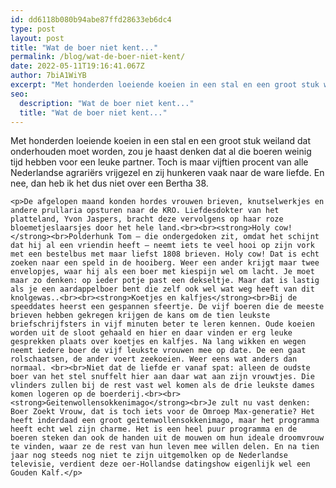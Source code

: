 ```yaml
---
id: dd6118b080b94abe87ffd28633eb6dc4
type: post
layout: post
title: "Wat de boer niet kent..."
permalink: /blog/wat-de-boer-niet-kent/
date: 2022-05-11T19:16:41.067Z
author: 7biA1WiYB
excerpt: "Met honderden loeiende koeien in een stal en een groot stuk weiland dat onderhouden moet worden, zou je haast denken dat al die boeren weinig tijd hebben voor een leuke partner. Toch is maar vijftien procent van alle Nederlandse agrariërs vrijgezel en zij hunkeren vaak naar de ware liefde. En nee, dan heb ik het dus niet over een Bertha 38.   "
seo:
  description: "Wat de boer niet kent..."
  title: "Wat de boer niet kent..."
---
```

Met honderden loeiende koeien in een stal en een groot stuk weiland dat onderhouden moet worden, zou je haast denken dat al die boeren weinig tijd hebben voor een leuke partner. Toch is maar vijftien procent van alle Nederlandse agrariërs vrijgezel en zij hunkeren vaak naar de ware liefde. En nee, dan heb ik het dus niet over een Bertha 38.   

    <p>De afgelopen maand konden hordes vrouwen brieven, knutselwerkjes en andere prullaria opsturen naar de KRO. Liefdesdokter van het platteland, Yvon Jaspers, bracht deze vervolgens op haar roze bloemetjeslaarsjes door het hele land.<br><br><strong>Holy cow!</strong><br>Polderhunk Tom – die ondergedoken zit, omdat het schijnt dat hij al een vriendin heeft – neemt iets te veel hooi op zijn vork met een bestelbus met maar liefst 1808 brieven. Holy cow! Dat is echt zoeken naar een speld in de hooiberg. Weer een ander krijgt maar twee envelopjes, waar hij als een boer met kiespijn wel om lacht. Je moet maar zo denken: op ieder potje past een dekseltje. Maar dat is lastig als je een aardappelboer bent die zelf ook wel wat weg heeft van dit knolgewas..<br><br><strong>Koetjes en kalfjes</strong><br>Bij de speeddates heerst een gespannen sfeertje. De vijf boeren die de meeste brieven hebben gekregen krijgen de kans om de tien leukste briefschrijfsters in vijf minuten beter te leren kennen. Oude koeien worden uit de sloot gehaald en hier en daar vinden er erg leuke gesprekken plaats over koetjes en kalfjes. Na lang wikken en wegen neemt iedere boer de vijf leukste vrouwen mee op date. De een gaat rolschaatsen, de ander voert zeekoeien. Weer eens wat anders dan normaal. <br><br>Niet dat de liefde er vanaf spat: alleen de oudste boer van het stel snuffelt hier aan daar wat aan zijn vrouwtjes. Die vlinders zullen bij de rest vast wel komen als de drie leukste dames komen logeren op de boerderij.<br><br><strong>Geitenwollensokkenimago</strong><br>Je zult nu vast denken: Boer Zoekt Vrouw, dat is toch iets voor de Omroep Max-generatie? Het heeft inderdaad een groot geitenwollensokkenimago, maar het programma heeft echt wel zijn charme. Het is een heel puur programma en de boeren steken dan ook de handen uit de mouwen om hun ideale droomvrouw te vinden, waar ze de rest van hun leven mee willen delen. En na tien jaar nog steeds nog niet te zijn uitgemolken op de Nederlandse televisie, verdient deze oer-Hollandse datingshow eigenlijk wel een Gouden Kalf.</p>  
